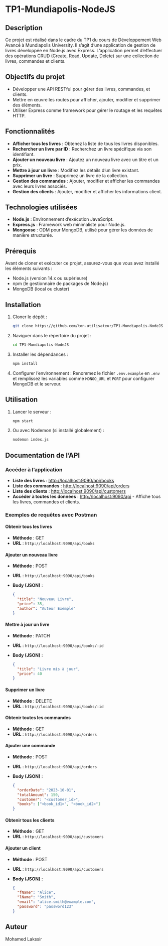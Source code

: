 # TP1-Mundiapolis-NodeJS

## Description

Ce projet est réalisé dans le cadre du TP1 du cours de Développement Web Avancé à Mundiapolis University. Il s’agit d’une application de gestion de livres développée en Node.js avec Express. L’application permet d’effectuer des opérations CRUD (Create, Read, Update, Delete) sur une collection de livres, commandes et clients.

## Objectifs du projet

- Développer une API RESTful pour gérer des livres, commandes, et clients.
- Mettre en œuvre les routes pour afficher, ajouter, modifier et supprimer des éléments.
- Utiliser Express comme framework pour gérer le routage et les requêtes HTTP.

## Fonctionnalités

- **Afficher tous les livres** : Obtenez la liste de tous les livres disponibles.
- **Rechercher un livre par ID** : Recherchez un livre spécifique via son identifiant.
- **Ajouter un nouveau livre** : Ajoutez un nouveau livre avec un titre et un prix.
- **Mettre à jour un livre** : Modifiez les détails d’un livre existant.
- **Supprimer un livre** : Supprimez un livre de la collection.
- **Gestion des commandes** : Ajouter, modifier et afficher les commandes avec leurs livres associés.
- **Gestion des clients** : Ajouter, modifier et afficher les informations client.

## Technologies utilisées

- **Node.js** : Environnement d’exécution JavaScript.
- **Express.js** : Framework web minimaliste pour Node.js.
- **Mongoose** : ODM pour MongoDB, utilisé pour gérer les données de manière structurée.

## Prérequis

Avant de cloner et exécuter ce projet, assurez-vous que vous avez installé les éléments suivants :

- Node.js (version 14.x ou supérieure)
- npm (le gestionnaire de packages de Node.js)
- MongoDB (local ou cluster)

## Installation

1. Cloner le dépôt :

    ```bash
    git clone https://github.com/ton-utilisateur/TP1-Mundiapolis-NodeJS.git
    ```

2. Naviguer dans le répertoire du projet :

    ```bash
    cd TP1-Mundiapolis-NodeJS
    ```

3. Installer les dépendances :

    ```bash
    npm install
    ```

4. Configurer l’environnement :
    Renommez le fichier `.env.example` en `.env` et remplissez les variables comme `MONGO_URL` et `PORT` pour configurer MongoDB et le serveur.

## Utilisation

1. Lancer le serveur :

    ```bash
    npm start
    ```

2. Ou avec Nodemon (si installé globalement) :

    ```bash
    nodemon index.js
    ```

## Documentation de l’API

### Accéder à l’application

- **Liste des livres** : [http://localhost:9090/api/books](http://localhost:9090/api/books)
- **Liste des commandes** : [http://localhost:9090/api/orders](http://localhost:9090/api/orders)
- **Liste des clients** : [http://localhost:9090/api/customers](http://localhost:9090/api/customers)
- **Accéder à toutes les données** : [http://localhost:9090/api](http://localhost:9090/api) - Affiche tous les livres, commandes et clients.

### Exemples de requêtes avec Postman

#### Obtenir tous les livres

- **Méthode** : GET
- **URL** : `http://localhost:9090/api/books`

#### Ajouter un nouveau livre

- **Méthode** : POST
- **URL** : `http://localhost:9090/api/books`
- **Body (JSON)** :

    ```json
    {
      "title": "Nouveau Livre",
      "price": 35,
      "author": "Auteur Exemple"
    }
    ```

#### Mettre à jour un livre

- **Méthode** : PATCH
- **URL** : `http://localhost:9090/api/books/:id`
- **Body (JSON)** :

    ```json
    {
      "title": "Livre mis à jour",
      "price": 40
    }
    ```

#### Supprimer un livre

- **Méthode** : DELETE
- **URL** : `http://localhost:9090/api/books/:id`

#### Obtenir toutes les commandes

- **Méthode** : GET
- **URL** : `http://localhost:9090/api/orders`

#### Ajouter une commande

- **Méthode** : POST
- **URL** : `http://localhost:9090/api/orders`
- **Body (JSON)** :

    ```json
    {
      "orderDate": "2023-10-01",
      "totalAmount": 150,
      "customer": "<customer_id>",
      "books": ["<book_id1>", "<book_id2>"]
    }
    ```

#### Obtenir tous les clients

- **Méthode** : GET
- **URL** : `http://localhost:9090/api/customers`

#### Ajouter un client

- **Méthode** : POST
- **URL** : `http://localhost:9090/api/customers`
- **Body (JSON)** :

    ```json
    {
      "fName": "Alice",
      "lName": "Smith",
      "email": "alice.smith@example.com",
      "password": "password123"
    }
    ```

## Auteur

Mohamed Lakssir